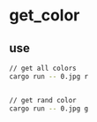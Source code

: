# get_color

## use

```sh
// get all colors
cargo run -- 0.jpg r


// get rand color
cargo run -- 0.jpg g

```
